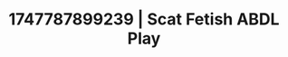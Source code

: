 ---
categories:
- Butt plug play
- Chastity play
- Erotic surprise
- Virtual lover intimacy
- Mindful pleasure
image: /assets/images/1747787899239.jpg
layout: post
seo:
  description: Featured content with sensual Scat Fetish, ABDL Play. HD images available.
  keywords: Scat Fetish, ABDL Play
  og_image: /assets/images/1747787899239.jpg
  schema_type: VisualArtwork
tags:
- ABDL Play
- Scat Fetish
- '#1747787899239'
title: 1747787899239 | Scat Fetish ABDL Play
---